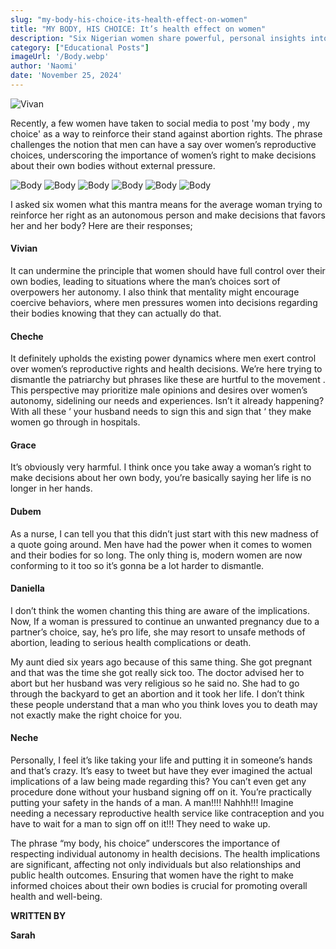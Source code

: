 ```yaml
---
slug: "my-body-his-choice-its-health-effect-on-women"
title: "MY BODY, HIS CHOICE: It’s health effect on women"
description: "Six Nigerian women share powerful, personal insights into how the growing rhetoric of male control over women’s bodies is not only harmful to autonomy but dangerous to women's health"
category: ["Educational Posts"]
imageUrl: '/Body.webp'
author: 'Naomi'
date: 'November 25, 2024'
---
```


![Vivan](/Body1.webp)

Recently, a few women have taken to social media to post 'my body , my choice' as a way to reinforce their stand against abortion rights. The phrase challenges the notion that men can have a say over women’s reproductive choices, underscoring the importance of women’s right to make decisions about their own bodies without external pressure.

![Body](/Body3.webp)
![Body](/Body4.webp)
![Body](/Body5.webp)
![Body](/Body6.webp)
![Body](/Body7.webp)
![Body](/Body8.webp)

I asked six women what this mantra means for the average woman trying to reinforce her right as an autonomous person and make decisions that favors her and her body? Here are their responses;

#### Vivian
It can undermine the principle that women should have full control over their own bodies, leading to situations where the man’s choices sort of overpowers her autonomy.
I also think that mentality might encourage coercive behaviors, where men pressures women into decisions regarding their bodies knowing that they can actually do that.

#### Cheche
It definitely upholds the existing power dynamics where men exert control over women’s reproductive rights and health decisions. We’re here trying to dismantle the patriarchy but phrases like these are hurtful to the movement .
This perspective may prioritize male opinions and desires over women’s autonomy, sidelining our needs and experiences.
Isn’t it already happening? With all these ‘ your husband needs to sign this and sign that ‘ they make women go through in hospitals.
 
#### Grace
It’s obviously very harmful. I think once you take away a woman’s right to make decisions about her own body, you’re basically saying her life is no longer in her hands.

#### Dubem
As a nurse, I can tell you that this didn’t just start with this new madness of a quote going around. Men have had the power when it comes to women and their bodies for so long. The only thing is, modern women are now conforming to it too so it’s gonna be a lot harder to dismantle.

#### Daniella
I don’t think the women chanting this thing are aware of the implications. Now, If a woman is pressured to continue an unwanted pregnancy due to a partner’s choice, say, he’s pro life, she may resort to unsafe methods of abortion, leading to serious health complications or death. 

My aunt died six years ago because of this same thing. She got pregnant and that was the time she got really sick too. The doctor advised her to abort but her husband was very religious so he said no. She had to go through the backyard to get an abortion and it took her life. I don’t think these people understand that a man who you think loves you to death may not exactly make the right choice for you.
  
#### Neche
Personally, I feel it’s like taking your life and putting it in someone’s hands and that’s crazy. It’s easy to tweet but have they ever imagined the actual implications of a law being made regarding this? You can’t even get any procedure done without your husband signing off on it. You’re practically putting your safety in the hands of a man. A man!!!! Nahhh!!! Imagine needing a necessary reproductive health service like contraception and you have to wait for a man to sign off on it!!! They need to wake up.



The phrase “my body, his choice” underscores the importance of respecting individual autonomy in health decisions. The health implications are significant, affecting not only individuals but also relationships and public health outcomes. Ensuring that women have the right to make informed choices about their own bodies is crucial for promoting overall health and well-being.

**WRITTEN BY**

**Sarah**